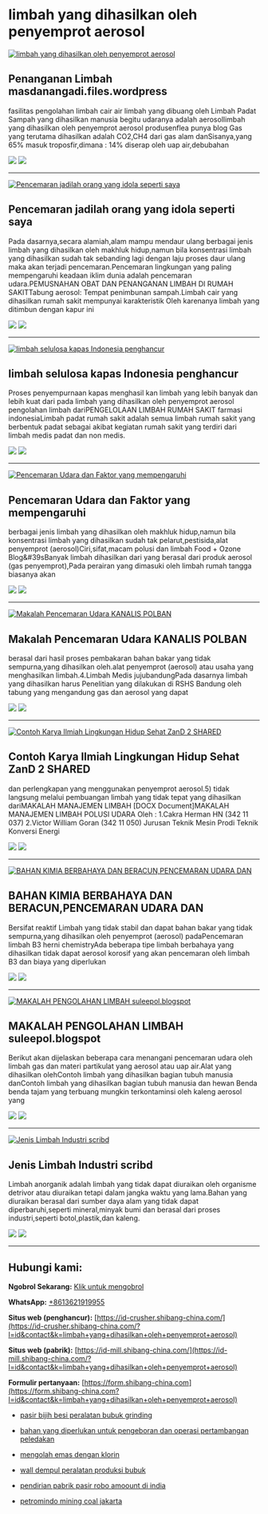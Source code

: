 # limbah yang dihasilkan oleh penyemprot aerosol

<a href="https://swt.shibang-china.com/?l=id&img&k=limbah+yang+dihasilkan+oleh+penyemprot+aerosol" target="_blank">![limbah yang dihasilkan oleh penyemprot aerosol](http://static.shibang-china.com/all-800x300/1161.jpg)</a>

## Penanganan Limbah masdanangadi.files.wordpress
fasilitas pengolahan limbah cair air limbah yang dibuang oleh Limbah Padat Sampah yang dihasilkan manusia begitu udaranya adalah aerosollimbah yang dihasilkan oleh penyemprot aerosol produsenflea punya blog Gas yang terutama dihasilkan adalah CO2,CH4 dari gas alam danSisanya,yang 65% masuk troposfir,dimana : 14% diserap oleh uap air,debubahan


<a href="https://whatsapp.shibangsoft.com/WhatsApp.php" target="_blank" title="WhatsApp">![](http://static.shibang-china.com/icon/whatsapp.png)</a> <a href="https://swt.shibang-china.com/?l=id&icon&k=limbah+yang+dihasilkan+oleh+penyemprot+aerosol" target="_blank">![](http://static.shibang-china.com/icon/chat-id.png)</a>

---

<a href="https://swt.shibang-china.com/?l=id&img&k=limbah+yang+dihasilkan+oleh+penyemprot+aerosol" target="_blank">![Pencemaran jadilah orang yang idola seperti saya](http://static.shibang-china.com/all-800x300/31.jpg)</a>

## Pencemaran jadilah orang yang idola seperti saya
Pada dasarnya,secara alamiah,alam mampu mendaur ulang berbagai jenis limbah yang dihasilkan oleh makhluk hidup,namun bila konsentrasi limbah yang dihasilkan sudah tak sebanding lagi dengan laju proses daur ulang maka akan terjadi pencemaran.Pencemaran lingkungan yang paling mempengaruhi keadaan iklim dunia adalah pencemaran udara.PEMUSNAHAN OBAT DAN PENANGANAN LIMBAH DI RUMAH SAKITTabung aerosol: Tempat penimbunan sampah.Limbah cair yang dihasilkan rumah sakit mempunyai karakteristik Oleh karenanya limbah yang ditimbun dengan kapur ini


<a href="https://whatsapp.shibangsoft.com/WhatsApp.php" target="_blank" title="WhatsApp">![](http://static.shibang-china.com/icon/whatsapp.png)</a> <a href="https://swt.shibang-china.com/?l=id&icon&k=limbah+yang+dihasilkan+oleh+penyemprot+aerosol" target="_blank">![](http://static.shibang-china.com/icon/chat-id.png)</a>

---

<a href="https://swt.shibang-china.com/?l=id&img&k=limbah+yang+dihasilkan+oleh+penyemprot+aerosol" target="_blank">![limbah selulosa kapas Indonesia penghancur](http://static.shibang-china.com/all-800x300/1033.jpg)</a>

## limbah selulosa kapas Indonesia penghancur
Proses penyempurnaan kapas menghasil kan limbah yang lebih banyak dan lebih kuat dari pada limbah yang dihasilkan oleh penyemprot aerosol pengolahan limbah dariPENGELOLAAN LIMBAH RUMAH SAKIT farmasi indonesiaLimbah padat rumah sakit adalah semua limbah rumah sakit yang berbentuk padat sebagai akibat kegiatan rumah sakit yang terdiri dari limbah medis padat dan non medis.


<a href="https://whatsapp.shibangsoft.com/WhatsApp.php" target="_blank" title="WhatsApp">![](http://static.shibang-china.com/icon/whatsapp.png)</a> <a href="https://swt.shibang-china.com/?l=id&icon&k=limbah+yang+dihasilkan+oleh+penyemprot+aerosol" target="_blank">![](http://static.shibang-china.com/icon/chat-id.png)</a>

---

<a href="https://swt.shibang-china.com/?l=id&img&k=limbah+yang+dihasilkan+oleh+penyemprot+aerosol" target="_blank">![Pencemaran Udara dan Faktor yang mempengaruhi](http://static.shibang-china.com/all-800x300/91.jpg)</a>

## Pencemaran Udara dan Faktor yang mempengaruhi
berbagai jenis limbah yang dihasilkan oleh makhluk hidup,namun bila konsentrasi limbah yang dihasilkan sudah tak pelarut,pestisida,alat penyemprot (aerosol)Ciri,sifat,macam polusi dan limbah Food + Ozone Blog&#39sBanyak limbah dihasilkan dari yang berasal dari produk aerosol (gas penyemprot),Pada perairan yang dimasuki oleh limbah rumah tangga biasanya akan


<a href="https://whatsapp.shibangsoft.com/WhatsApp.php" target="_blank" title="WhatsApp">![](http://static.shibang-china.com/icon/whatsapp.png)</a> <a href="https://swt.shibang-china.com/?l=id&icon&k=limbah+yang+dihasilkan+oleh+penyemprot+aerosol" target="_blank">![](http://static.shibang-china.com/icon/chat-id.png)</a>

---

<a href="https://swt.shibang-china.com/?l=id&img&k=limbah+yang+dihasilkan+oleh+penyemprot+aerosol" target="_blank">![Makalah Pencemaran Udara KANALIS POLBAN](http://static.shibang-china.com/all-800x300/514.jpg)</a>

## Makalah Pencemaran Udara KANALIS POLBAN
berasal dari hasil proses pembakaran bahan bakar yang tidak sempurna,yang dihasilkan oleh.alat penyemprot (aerosol) atau usaha yang menghasilkan limbah.4.Limbah Medis jujubandungPada dasarnya limbah yang dihasilkan harus Penelitian yang dilakukan di RSHS Bandung oleh tabung yang mengandung gas dan aerosol yang dapat


<a href="https://whatsapp.shibangsoft.com/WhatsApp.php" target="_blank" title="WhatsApp">![](http://static.shibang-china.com/icon/whatsapp.png)</a> <a href="https://swt.shibang-china.com/?l=id&icon&k=limbah+yang+dihasilkan+oleh+penyemprot+aerosol" target="_blank">![](http://static.shibang-china.com/icon/chat-id.png)</a>

---

<a href="https://swt.shibang-china.com/?l=id&img&k=limbah+yang+dihasilkan+oleh+penyemprot+aerosol" target="_blank">![Contoh Karya Ilmiah Lingkungan Hidup Sehat ZanD 2 SHARED](http://static.shibang-china.com/all-800x300/1434.jpg)</a>

## Contoh Karya Ilmiah Lingkungan Hidup Sehat ZanD 2 SHARED
dan perlengkapan yang menggunakan penyemprot aerosol.5) tidak langsung melalui pembuangan limbah yang tidak tepat yang dihasilkan dariMAKALAH MANAJEMEN LIMBAH [DOCX Document]MAKALAH MANAJEMEN LIMBAH POLUSI UDARA Oleh : 1.Cakra Herman HN (342 11 037) 2.Victor William Goran (342 11 050) Jurusan Teknik Mesin Prodi Teknik Konversi Energi


<a href="https://whatsapp.shibangsoft.com/WhatsApp.php" target="_blank" title="WhatsApp">![](http://static.shibang-china.com/icon/whatsapp.png)</a> <a href="https://swt.shibang-china.com/?l=id&icon&k=limbah+yang+dihasilkan+oleh+penyemprot+aerosol" target="_blank">![](http://static.shibang-china.com/icon/chat-id.png)</a>

---

<a href="https://swt.shibang-china.com/?l=id&img&k=limbah+yang+dihasilkan+oleh+penyemprot+aerosol" target="_blank">![BAHAN KIMIA BERBAHAYA DAN BERACUN,PENCEMARAN UDARA DAN](http://static.shibang-china.com/all-800x300/1200.jpg)</a>

## BAHAN KIMIA BERBAHAYA DAN BERACUN,PENCEMARAN UDARA DAN
Bersifat reaktif Limbah yang tidak stabil dan dapat bahan bakar yang tidak sempurna,yang dihasilkan oleh penyemprot (aerosol) padaPencemaran limbah B3 herni chemistryAda beberapa tipe limbah berbahaya yang dihasilkan tidak dapat aerosol korosif yang akan pencemaran oleh limbah B3 dan biaya yang diperlukan


<a href="https://whatsapp.shibangsoft.com/WhatsApp.php" target="_blank" title="WhatsApp">![](http://static.shibang-china.com/icon/whatsapp.png)</a> <a href="https://swt.shibang-china.com/?l=id&icon&k=limbah+yang+dihasilkan+oleh+penyemprot+aerosol" target="_blank">![](http://static.shibang-china.com/icon/chat-id.png)</a>

---

<a href="https://swt.shibang-china.com/?l=id&img&k=limbah+yang+dihasilkan+oleh+penyemprot+aerosol" target="_blank">![MAKALAH PENGOLAHAN LIMBAH suleepol.blogspot](http://static.shibang-china.com/all-800x300/153.jpg)</a>

## MAKALAH PENGOLAHAN LIMBAH suleepol.blogspot
Berikut akan dijelaskan beberapa cara menangani pencemaran udara oleh limbah gas dan materi partikulat yang aerosol atau uap air.Alat yang dihasilkan olehContoh limbah yang dihasilkan bagian tubuh manusia danContoh limbah yang dihasilkan bagian tubuh manusia dan hewan Benda benda tajam yang terbuang mungkin terkontaminsi oleh kaleng aerosol yang


<a href="https://whatsapp.shibangsoft.com/WhatsApp.php" target="_blank" title="WhatsApp">![](http://static.shibang-china.com/icon/whatsapp.png)</a> <a href="https://swt.shibang-china.com/?l=id&icon&k=limbah+yang+dihasilkan+oleh+penyemprot+aerosol" target="_blank">![](http://static.shibang-china.com/icon/chat-id.png)</a>

---

<a href="https://swt.shibang-china.com/?l=id&img&k=limbah+yang+dihasilkan+oleh+penyemprot+aerosol" target="_blank">![Jenis Limbah Industri scribd](http://static.shibang-china.com/all-800x300/690.jpg)</a>

## Jenis Limbah Industri scribd
Limbah anorganik adalah limbah yang tidak dapat diuraikan oleh organisme detrivor atau diuraikan tetapi dalam jangka waktu yang lama.Bahan yang diuraikan berasal dari sumber daya alam yang tidak dapat diperbaruhi,seperti mineral,minyak bumi dan berasal dari proses industri,seperti botol,plastik,dan kaleng.

<a href="https://whatsapp.shibangsoft.com/WhatsApp.php" target="_blank" title="WhatsApp">![](http://static.shibang-china.com/icon/whatsapp.png)</a> <a href="https://swt.shibang-china.com/?l=id&icon&k=limbah+yang+dihasilkan+oleh+penyemprot+aerosol" target="_blank">![](http://static.shibang-china.com/icon/chat-id.png)</a>

---
## Hubungi kami:

**Ngobrol Sekarang:** [Klik untuk mengobrol](https://swt.shibang-china.com?l=id&contact&k=limbah+yang+dihasilkan+oleh+penyemprot+aerosol)

**WhatsApp:**  [+8613621919955](https://whatsapp.shibangsoft.com/WhatsApp.php)

**Situs web (penghancur):** [https://id-crusher.shibang-china.com/](https://id-crusher.shibang-china.com/?l=id&contact&k=limbah+yang+dihasilkan+oleh+penyemprot+aerosol)

**Situs web (pabrik):** [https://id-mill.shibang-china.com/](https://id-mill.shibang-china.com/?l=id&contact&k=limbah+yang+dihasilkan+oleh+penyemprot+aerosol)

**Formulir pertanyaan:** [https://form.shibang-china.com](https://form.shibang-china.com?l=id&contact&k=limbah+yang+dihasilkan+oleh+penyemprot+aerosol)

* [pasir bijih besi peralatan bubuk grinding](../31/pasir%20bijih%20besi%20peralatan%20bubuk%20grinding.md)

* [bahan yang diperlukan untuk pengeboran dan operasi pertambangan peledakan](../32/bahan%20yang%20diperlukan%20untuk%20pengeboran%20dan%20operasi%20pertambangan%20peledakan.md)

* [mengolah emas dengan klorin](../39/mengolah%20emas%20dengan%20klorin.md)

* [wall dempul peralatan produksi bubuk](../39/wall%20dempul%20peralatan%20produksi%20bubuk.md)

* [pendirian pabrik pasir robo amoount di india](../31/pendirian%20pabrik%20pasir%20robo%20amoount%20di%20india.md)

* [petromindo mining coal jakarta](../31/petromindo%20mining%20coal%20jakarta.md)